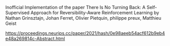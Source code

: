 Inofficial Implementation of the paper There Is No Turning Back: A Self-Supervised Approach for Reversibility-Aware Reinforcement Learning by Nathan Grinsztajn, Johan Ferret, Olivier Pietquin, philippe preux, Matthieu Geist

https://proceedings.neurips.cc/paper/2021/hash/0e98aeeb54acf612b9eb4e48a269814c-Abstract.html
